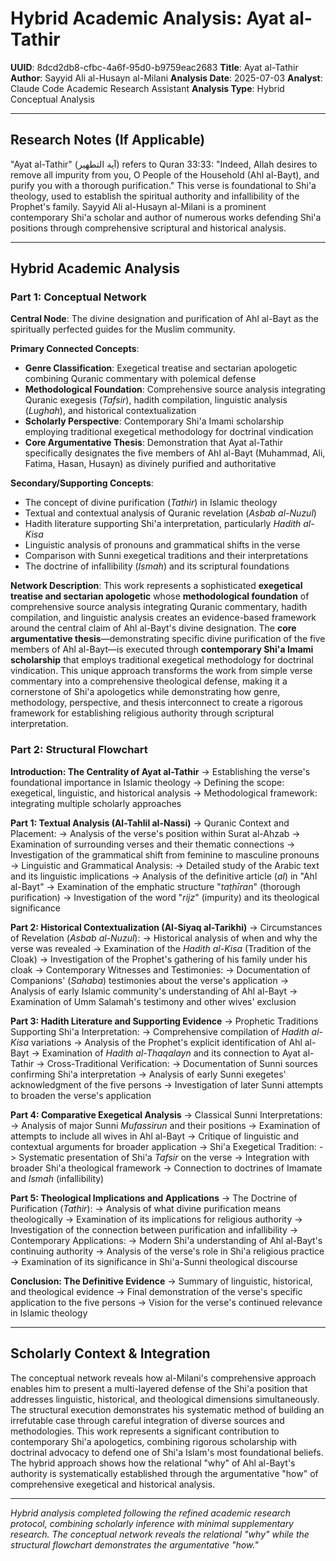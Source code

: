 # Hybrid Academic Analysis: Ayat al-Tathir

**UUID**: 8dcd2db8-cfbc-4a6f-95d0-b9759eac2683
**Title**: Ayat al-Tathir  
**Author**: Sayyid Ali al-Husayn al-Milani
**Analysis Date**: 2025-07-03
**Analyst**: Claude Code Academic Research Assistant
**Analysis Type**: Hybrid Conceptual Analysis

---

## Research Notes (If Applicable)
"Ayat al-Tathir" (آية التطهير) refers to Quran 33:33: "Indeed, Allah desires to remove all impurity from you, O People of the Household (Ahl al-Bayt), and purify you with a thorough purification." This verse is foundational to Shi'a theology, used to establish the spiritual authority and infallibility of the Prophet's family. Sayyid Ali al-Husayn al-Milani is a prominent contemporary Shi'a scholar and author of numerous works defending Shi'a positions through comprehensive scriptural and historical analysis.

---

## Hybrid Academic Analysis

### Part 1: Conceptual Network

**Central Node**: The divine designation and purification of Ahl al-Bayt as the spiritually perfected guides for the Muslim community.

**Primary Connected Concepts**:
- **Genre Classification**: Exegetical treatise and sectarian apologetic combining Quranic commentary with polemical defense
- **Methodological Foundation**: Comprehensive source analysis integrating Quranic exegesis (*Tafsir*), hadith compilation, linguistic analysis (*Lughah*), and historical contextualization
- **Scholarly Perspective**: Contemporary Shi'a Imami scholarship employing traditional exegetical methodology for doctrinal vindication
- **Core Argumentative Thesis**: Demonstration that Ayat al-Tathir specifically designates the five members of Ahl al-Bayt (Muhammad, Ali, Fatima, Hasan, Husayn) as divinely purified and authoritative

**Secondary/Supporting Concepts**:
- The concept of divine purification (*Tathir*) in Islamic theology
- Textual and contextual analysis of Quranic revelation (*Asbab al-Nuzul*)
- Hadith literature supporting Shi'a interpretation, particularly *Hadith al-Kisa*
- Linguistic analysis of pronouns and grammatical shifts in the verse
- Comparison with Sunni exegetical traditions and their interpretations
- The doctrine of infallibility (*Ismah*) and its scriptural foundations

**Network Description**: This work represents a sophisticated **exegetical treatise and sectarian apologetic** whose **methodological foundation** of comprehensive source analysis integrating Quranic commentary, hadith compilation, and linguistic analysis creates an evidence-based framework around the central claim of Ahl al-Bayt's divine designation. The **core argumentative thesis**—demonstrating specific divine purification of the five members of Ahl al-Bayt—is executed through **contemporary Shi'a Imami scholarship** that employs traditional exegetical methodology for doctrinal vindication. This unique approach transforms the work from simple verse commentary into a comprehensive theological defense, making it a cornerstone of Shi'a apologetics while demonstrating how genre, methodology, perspective, and thesis interconnect to create a rigorous framework for establishing religious authority through scriptural interpretation.

### Part 2: Structural Flowchart

**Introduction: The Centrality of Ayat al-Tathir**
-> Establishing the verse's foundational importance in Islamic theology
-> Defining the scope: exegetical, linguistic, and historical analysis
-> Methodological framework: integrating multiple scholarly approaches

**Part 1: Textual Analysis (Al-Tahlil al-Nassi)**
-> Quranic Context and Placement:
   -> Analysis of the verse's position within Surat al-Ahzab
   -> Examination of surrounding verses and their thematic connections
   -> Investigation of the grammatical shift from feminine to masculine pronouns
-> Linguistic and Grammatical Analysis:
   -> Detailed study of the Arabic text and its linguistic implications
   -> Analysis of the definitive article (*al*) in "Ahl al-Bayt"
   -> Examination of the emphatic structure "*taṭhīran*" (thorough purification)
   -> Investigation of the word "*rijz*" (impurity) and its theological significance

**Part 2: Historical Contextualization (Al-Siyaq al-Tarikhi)**
-> Circumstances of Revelation (*Asbab al-Nuzul*):
   -> Historical analysis of when and why the verse was revealed
   -> Examination of the *Hadith al-Kisa* (Tradition of the Cloak)
   -> Investigation of the Prophet's gathering of his family under his cloak
-> Contemporary Witnesses and Testimonies:
   -> Documentation of Companions' (*Sahaba*) testimonies about the verse's application
   -> Analysis of early Islamic community's understanding of Ahl al-Bayt
   -> Examination of Umm Salamah's testimony and other wives' exclusion

**Part 3: Hadith Literature and Supporting Evidence**
-> Prophetic Traditions Supporting Shi'a Interpretation:
   -> Comprehensive compilation of *Hadith al-Kisa* variations
   -> Analysis of the Prophet's explicit identification of Ahl al-Bayt
   -> Examination of *Hadith al-Thaqalayn* and its connection to Ayat al-Tathir
-> Cross-Traditional Verification:
   -> Documentation of Sunni sources confirming Shi'a interpretation
   -> Analysis of early Sunni exegetes' acknowledgment of the five persons
   -> Investigation of later Sunni attempts to broaden the verse's application

**Part 4: Comparative Exegetical Analysis**
-> Classical Sunni Interpretations:
   -> Analysis of major Sunni *Mufassirun* and their positions
   -> Examination of attempts to include all wives in Ahl al-Bayt
   -> Critique of linguistic and contextual arguments for broader application
-> Shi'a Exegetical Tradition:
   -> Systematic presentation of Shi'a *Tafsir* on the verse
   -> Integration with broader Shi'a theological framework
   -> Connection to doctrines of Imamate and *Ismah* (infallibility)

**Part 5: Theological Implications and Applications**
-> The Doctrine of Purification (*Tathir*):
   -> Analysis of what divine purification means theologically
   -> Examination of its implications for religious authority
   -> Investigation of the connection between purification and infallibility
-> Contemporary Applications:
   -> Modern Shi'a understanding of Ahl al-Bayt's continuing authority
   -> Analysis of the verse's role in Shi'a religious practice
   -> Examination of its significance in Shi'a-Sunni theological discourse

**Conclusion: The Definitive Evidence**
-> Summary of linguistic, historical, and theological evidence
-> Final demonstration of the verse's specific application to the five persons
-> Vision for the verse's continued relevance in Islamic theology

---

## Scholarly Context & Integration

The conceptual network reveals how al-Milani's comprehensive approach enables him to present a multi-layered defense of the Shi'a position that addresses linguistic, historical, and theological dimensions simultaneously. The structural execution demonstrates his systematic method of building an irrefutable case through careful integration of diverse sources and methodologies. This work represents a significant contribution to contemporary Shi'a apologetics, combining rigorous scholarship with doctrinal advocacy to defend one of Shi'a Islam's most foundational beliefs. The hybrid approach shows how the relational "why" of Ahl al-Bayt's authority is systematically established through the argumentative "how" of comprehensive exegetical and historical analysis.

---

*Hybrid analysis completed following the refined academic research protocol, combining scholarly inference with minimal supplementary research. The conceptual network reveals the relational "why" while the structural flowchart demonstrates the argumentative "how."*